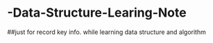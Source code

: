 # -Data-Structure-Learing-Note
##just for record key info. while learning data structure and algorithm
